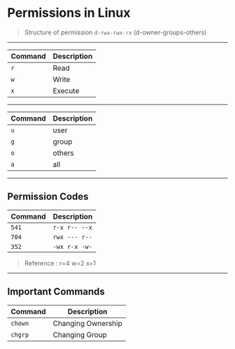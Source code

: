 # Permissions in Linux

> Structure of permission `d-rwx-rwx-rx` (d-owner-groups-others)

---

| Command | Description |
| --- | --- |
| `r` | Read |
| `w` | Write |
| `x` | Execute |

---

| Command | Description |
| --- | --- |
| `u` | user |
| `g` | group |
| `o` | others |
| `a` | all |

---

## Permission Codes 

| Command | Description |
| --- | --- |
| `541` | `r-x r-- --x` |
| `704` | `rwx --- r--` |
| `352` | `-wx r-x -w-` |

> Reference : r=4 w=2 x=1

---

## Important Commands
| Command | Description |
| --- | --- |
| `chown` | Changing Ownership |
| `chgrp` | Changing Group |
